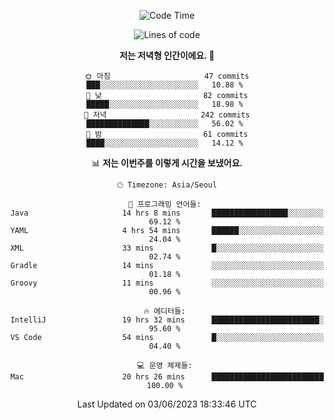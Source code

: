 <div align='center'>

<!--START_SECTION:waka-->
![Code Time](http://img.shields.io/badge/Code%20Time-42%20hrs%2048%20mins-blue)

![Lines of code](https://img.shields.io/badge/%EC%A0%80%EB%8A%94%20%EC%97%AC%ED%83%9C%EA%B9%8C%EC%A7%80%20-208.6%20thousand%20%EC%A4%84%EC%9D%98%20%EC%BD%94%EB%93%9C%EB%A5%BC%20%EC%9E%91%EC%84%B1%ED%96%88%EC%96%B4%EC%9A%94.-blue)

**저는 저녁형 인간이에요. 🦉** 

```text
🌞 아침                     47 commits          ███░░░░░░░░░░░░░░░░░░░░░░   10.88 % 
🌆 낮　                     82 commits          █████░░░░░░░░░░░░░░░░░░░░   18.98 % 
🌃 저녁                     242 commits         ██████████████░░░░░░░░░░░   56.02 % 
🌙 밤　                     61 commits          ████░░░░░░░░░░░░░░░░░░░░░   14.12 % 
```


📊 **저는 이번주를 이렇게 시간을 보냈어요.** 

```text
🕑︎ Timezone: Asia/Seoul

💬 프로그래밍 언어들: 
Java                     14 hrs 8 mins       █████████████████░░░░░░░░   69.12 % 
YAML                     4 hrs 54 mins       ██████░░░░░░░░░░░░░░░░░░░   24.04 % 
XML                      33 mins             █░░░░░░░░░░░░░░░░░░░░░░░░   02.74 % 
Gradle                   14 mins             ░░░░░░░░░░░░░░░░░░░░░░░░░   01.18 % 
Groovy                   11 mins             ░░░░░░░░░░░░░░░░░░░░░░░░░   00.96 % 

🔥 에디터들: 
IntelliJ                 19 hrs 32 mins      ████████████████████████░   95.60 % 
VS Code                  54 mins             █░░░░░░░░░░░░░░░░░░░░░░░░   04.40 % 

💻 운영 체제들: 
Mac                      20 hrs 26 mins      █████████████████████████   100.00 % 
```


 Last Updated on 03/06/2023 18:33:46 UTC
<!--END_SECTION:waka-->
</div>
